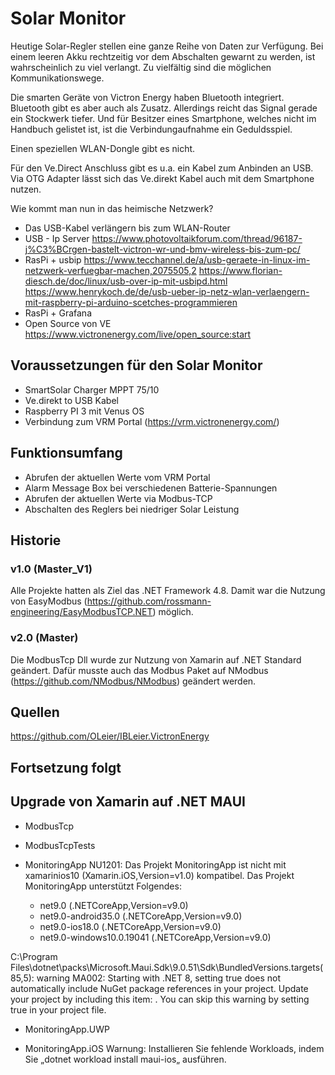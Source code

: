 ﻿# Solar Monitor

Heutige Solar-Regler stellen eine ganze Reihe von Daten zur Verfügung. Bei einem leeren Akku rechtzeitig vor dem Abschalten gewarnt zu werden,
ist wahrscheinlich zu viel verlangt. Zu vielfältig sind die möglichen Kommunikationswege.

Die smarten Geräte von Victron Energy haben Bluetooth integriert. Bluetooth gibt es aber auch als Zusatz.
Allerdings reicht das Signal gerade ein Stockwerk tiefer. Und für Besitzer eines Smartphone, welches nicht im Handbuch gelistet ist, ist die Verbindungaufnahme ein Geduldsspiel.

Einen speziellen WLAN-Dongle gibt es nicht.

Für den Ve.Direct Anschluss gibt es u.a. ein Kabel zum Anbinden an USB. Via OTG Adapter lässt sich das Ve.direkt Kabel auch mit dem Smartphone nutzen.

Wie kommt man nun in das heimische Netzwerk?
- Das USB-Kabel verlängern bis zum WLAN-Router
- USB - Ip Server
https://www.photovoltaikforum.com/thread/96187-j%C3%BCrgen-bastelt-victron-wr-und-bmv-wireless-bis-zum-pc/
- RasPi + usbip
https://www.tecchannel.de/a/usb-geraete-in-linux-im-netzwerk-verfuegbar-machen,2075505,2
https://www.florian-diesch.de/doc/linux/usb-over-ip-mit-usbipd.html
https://www.henrykoch.de/de/usb-ueber-ip-netz-wlan-verlaengern-mit-raspberry-pi-arduino-scetches-programmieren
- RasPi + Grafana
- Open Source von VE
https://www.victronenergy.com/live/open_source:start

## Voraussetzungen für den Solar Monitor

- SmartSolar Charger MPPT 75/10
- Ve.direkt to USB Kabel
- Raspberry PI 3 mit Venus OS
- Verbindung zum VRM Portal (https://vrm.victronenergy.com/)

## Funktionsumfang

- Abrufen der aktuellen Werte vom VRM Portal
- Alarm Message Box bei verschiedenen Batterie-Spannungen
- Abrufen der aktuellen Werte via Modbus-TCP
- Abschalten des Reglers bei niedriger Solar Leistung

## Historie

### v1.0 (Master_V1)
Alle Projekte hatten als Ziel das .NET Framework 4.8.
Damit war die Nutzung von EasyModbus (https://github.com/rossmann-engineering/EasyModbusTCP.NET) möglich.

### v2.0 (Master)
Die ModbusTcp Dll wurde zur Nutzung von Xamarin auf .NET Standard geändert.
Dafür musste auch das Modbus Paket auf NModbus (https://github.com/NModbus/NModbus) geändert werden.

## Quellen
https://github.com/OLeier/IBLeier.VictronEnergy

## Fortsetzung folgt

## Upgrade von Xamarin auf .NET MAUI

- ModbusTcp
- ModbusTcpTests

- MonitoringApp
NU1201: Das Projekt MonitoringApp ist nicht mit xamarinios10 (Xamarin.iOS,Version=v1.0) kompatibel. Das Projekt MonitoringApp unterstützt Folgendes:
  - net9.0 (.NETCoreApp,Version=v9.0)
  - net9.0-android35.0 (.NETCoreApp,Version=v9.0)
  - net9.0-ios18.0 (.NETCoreApp,Version=v9.0)
  - net9.0-windows10.0.19041 (.NETCoreApp,Version=v9.0)

C:\Program Files\dotnet\packs\Microsoft.Maui.Sdk\9.0.51\Sdk\BundledVersions.targets(85,5): warning MA002: Starting with .NET 8, setting  <UseMaui>true</UseMaui>  does not automatically include NuGet package references in your project.  Update your project by including this item:  <PackageReference Include="Microsoft.Maui.Controls" Version="9.0.51" />.  You can skip this warning by setting  <SkipValidateMauiImplicitPackageReferences>true</SkipValidateMauiImplicitPackageReferences>  in your project file.

- MonitoringApp.UWP

- MonitoringApp.iOS
	Warnung: Installieren Sie fehlende Workloads, indem Sie „dotnet workload install maui-ios„ ausführen.
